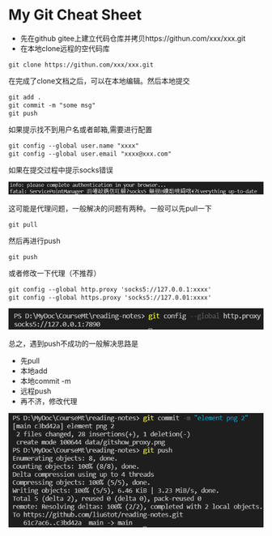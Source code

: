 # My Git Cheat Sheet
* 先在github gitee上建立代码仓库并拷贝https://githun.com/xxx/xxx.git
* 在本地clone远程的空代码库
```
git clone https://githun.com/xxx/xxx.git
```

在完成了clone文档之后，可以在本地编辑。然后本地提交

```
git add .
git commit -m "some msg"
git push
```

如果提示找不到用户名或者邮箱,需要进行配置

```
git config --global user.name "xxxx"
git config --global user.email "xxxx@xxx.com"
```

如果在提交过程中提示socks错误

![Alt text](./data/giterr_socks5.png?raw=true "sockserr")

这可能是代理问题，一般解决的问题有两种。一般可以先pull一下

```
git pull
```

然后再进行push

```
git push
```

或者修改一下代理（不推荐）

```
git config --global http.proxy 'socks5://127.0.0.1:xxxx'
git config --global https.proxy 'socks5://127.0.01:xxxx'
```

![Alt text](./data/gitshow_proxy.png?raw=true "proxy_status")

总之，遇到push不成功的一般解决思路是
* 先pull
* 本地add
* 本地commit -m
* 远程push
* 再不济，修改代理

![Alt text](./data/gitshow_push_success.png?raw=true "proxy_status")
